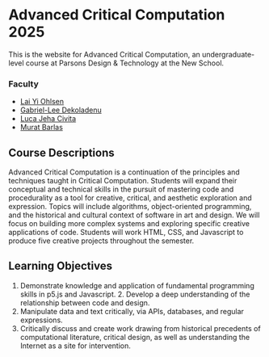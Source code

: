 # Advanced Critical Computation 2025

This is the website for Advanced Critical Computation, an undergraduate-level course at Parsons Design & Technology at the New School.

### Faculty

- [Lai Yi Ohlsen](https://www.laiyiohlsen.com/)
- [Gabriel-Lee Dekoladenu](https://www.gabedeko.com/)
- [Luca Jeha Civita](https://www.lucacivita.com/)
- [Murat Barlas](https://www.muratbarlas.space/)

## Course Descriptions

Advanced Critical Computation is a continuation of the principles and techniques taught in Critical Computation. Students will expand their conceptual and technical skills in the pursuit of mastering code and procedurality as a tool for creative, critical, and aesthetic exploration and expression. Topics will include algorithms, object-oriented programming, and the historical and cultural context of software in art and design. We will focus on building more complex systems and exploring specific creative applications of code. Students will work HTML, CSS, and Javascript to produce five creative projects throughout the semester. 

## Learning Objectives 
1. Demonstrate knowledge and application of fundamental programming skills in p5.js and Javascript. 2. Develop a deep understanding of the relationship between code and design. 
3. Manipulate data and text critically, via APIs, databases, and regular expressions. 
4. Critically discuss and create work drawing from historical precedents of computational literature, critical design, as well as understanding the Internet as a site for intervention. 
